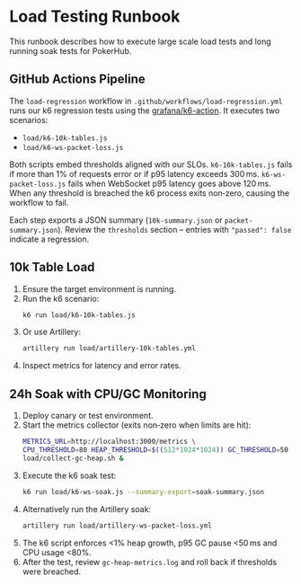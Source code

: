 # Load Testing Runbook

This runbook describes how to execute large scale load tests and long running soak tests for PokerHub.

## GitHub Actions Pipeline

The `load-regression` workflow in `.github/workflows/load-regression.yml` runs our k6 regression tests using the [grafana/k6-action](https://github.com/grafana/k6-action). It executes two scenarios:

- `load/k6-10k-tables.js`
- `load/k6-ws-packet-loss.js`

Both scripts embed thresholds aligned with our SLOs. `k6-10k-tables.js` fails if more than 1% of requests error or if p95 latency exceeds 300 ms. `k6-ws-packet-loss.js` fails when WebSocket p95 latency goes above 120 ms. When any threshold is breached the k6 process exits non‑zero, causing the workflow to fail.

Each step exports a JSON summary (`10k-summary.json` or `packet-summary.json`). Review the `thresholds` section – entries with `"passed": false` indicate a regression.

## 10k Table Load

1. Ensure the target environment is running.
2. Run the k6 scenario:
   ```bash
   k6 run load/k6-10k-tables.js
   ```
3. Or use Artillery:
   ```bash
   artillery run load/artillery-10k-tables.yml
   ```
4. Inspect metrics for latency and error rates.

## 24h Soak with CPU/GC Monitoring

1. Deploy canary or test environment.
2. Start the metrics collector (exits non‑zero when limits are hit):
   ```bash
   METRICS_URL=http://localhost:3000/metrics \
   CPU_THRESHOLD=80 HEAP_THRESHOLD=$((512*1024*1024)) GC_THRESHOLD=50 \
   load/collect-gc-heap.sh &
   ```
3. Execute the k6 soak test:
   ```bash
   k6 run load/k6-ws-soak.js --summary-export=soak-summary.json
   ```
4. Alternatively run the Artillery soak:
   ```bash
   artillery run load/artillery-ws-packet-loss.yml
   ```
5. The k6 script enforces <1% heap growth, p95 GC pause <50 ms and CPU usage <80%.
6. After the test, review `gc-heap-metrics.log` and roll back if thresholds were breached.
